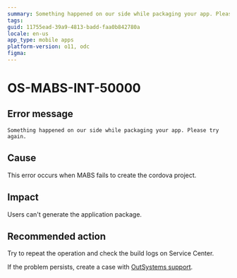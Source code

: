 ```yaml
---
summary: Something happened on our side while packaging your app. Please try again.
tags:
guid: 11755ead-39a9-4813-badd-faa0b842780a
locale: en-us
app_type: mobile apps
platform-version: o11, odc
figma:
---
```


# OS-MABS-INT-50000

## Error message

`Something happened on our side while packaging your app. Please try again.`

## Cause

This error occurs when MABS fails to create the cordova project.

## Impact

Users can't generate the application package.

## Recommended action
Try to repeat the operation and check the build logs on Service Center.

If the problem persists, create a case with [OutSystems support](https://www.outsystems.com/support/portal/open-support-case?ErrorCode=OS-MABS-INT-50000).
